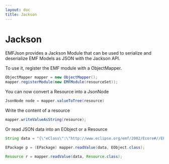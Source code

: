 ```yaml
---
layout: doc
title: Jackson
---
```


# Jackson

EMFJson provides a Jackson Module that can be used to serialize and deserialize EMF 
Models as JSON with the Jackson API.

To use it, register the EMF module with a ObjectMapper.

```java
ObjectMapper mapper = new ObjectMapper();
mapper.registerModule(new EMFModule(resourceSet));
```

You can now convert a Resource into a JsonNode

```java
JsonNode node = mapper.valueToTree(resource)
```

Write the content of a resource

```java
mapper.writeValueAsString(resource);
```

Or read JSON data into an EObject or a Resource

```java
String data = "{\"eClass\":\"http://www.eclipse.org/emf/2002/Ecore#//EPackage\"}";

EPackage p = (EPackage) mapper.readValue(data, EObject.class);

Resource r = mapper.readValue(data, Resource.class);
```